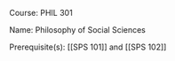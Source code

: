 




Course: PHIL 301

Name: Philosophy of Social Sciences

Prerequisite(s): [[SPS 101]] and [[SPS 102]]